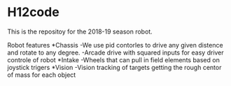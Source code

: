# H12code


This is the repositoy for the 2018-19 season robot.

Robot features
*Chassis
 -We use pid contorles to drive any given distence and rotate to any degree.
 -Arcade drive with squared inputs for easy driver controle of robot
*Intake
 -Wheels that can pull in field elements based on joystick trigers
*Vision
 -Vision tracking of targets getting the rough centor of mass for each object
